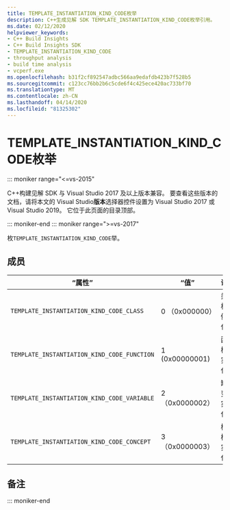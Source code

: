 ```yaml
---
title: TEMPLATE_INSTANTIATION_KIND_CODE枚举
description: C++生成见解 SDK TEMPLATE_INSTANTIATION_KIND_CODE枚举引用。
ms.date: 02/12/2020
helpviewer_keywords:
- C++ Build Insights
- C++ Build Insights SDK
- TEMPLATE_INSTANTIATION_KIND_CODE
- throughput analysis
- build time analysis
- vcperf.exe
ms.openlocfilehash: b31f2cf892547adbc566aa9edafdb423b7f528b5
ms.sourcegitcommit: c123cc76bb2b6c5cde6f4c425ece420ac733bf70
ms.translationtype: MT
ms.contentlocale: zh-CN
ms.lasthandoff: 04/14/2020
ms.locfileid: "81325302"
---
```

# <a name="template_instantiation_kind_code-enum"></a>TEMPLATE_INSTANTIATION_KIND_CODE枚举

::: moniker range="<=vs-2015"

C++构建见解 SDK 与 Visual Studio 2017 及以上版本兼容。 要查看这些版本的文档，请将本文的 Visual Studio**版本**选择器控件设置为 Visual Studio 2017 或 Visual Studio 2019。 它位于此页面的目录顶部。

::: moniker-end
::: moniker range=">=vs-2017"

枚`TEMPLATE_INSTANTIATION_KIND_CODE`举。

## <a name="members"></a>成员

| “属性” | “值” | 说明 |
|--|--|--|
| `TEMPLATE_INSTANTIATION_KIND_CODE_CLASS` | 0 （0x000000） | 类模板实例化。 |
| `TEMPLATE_INSTANTIATION_KIND_CODE_FUNCTION` | 1 (0x00000001) | 函数模板实例化。 |
| `TEMPLATE_INSTANTIATION_KIND_CODE_VARIABLE` | 2 （0x0000002） | 缺点变量实例化。 |
| `TEMPLATE_INSTANTIATION_KIND_CODE_CONCEPT` | 3 （0x0000003） | 概念模板实例化。 |

## <a name="remarks"></a>备注

::: moniker-end

